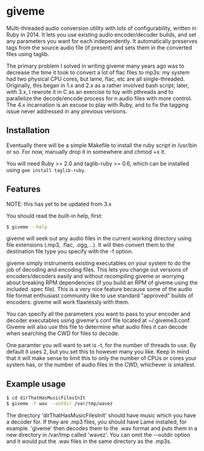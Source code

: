 giveme
======

Multi-threaded audio conversion utility with lots of configurability, written in Ruby in 2014. It lets you use existing audio encoder/decoder builds, and set any parameters you want for each independently. It automatically preserves tags from the source audio file (if present) and sets them in the converted files using taglib.

The primary problem I solved in writing giveme many years ago was to decrease the time it took to convert a lot of flac files to mp3s: my system had two physical CPU cores, but lame, flac, etc are all single-threaded. Originally, this began in 1.x and 2.x as a rather involved bash script; later, with 3.x, I rewrote it in C as an exercise to toy with pthreads and to parallelize the decode/encode process for n audio files with more control. The 4.x incarnation is an excuse to play with Ruby, and to fix the tagging issue never addressed in any previous versions.

Installation
------------

Eventually there will be a simple Makefile to install the ruby script in /usr/bin or so. For now, manually drop it in somewhere and chmod +x it.

You will need Ruby >= 2.0 and taglib-ruby >= 0.6, which can be installed using `gem install taglib-ruby`.

Features
--------
NOTE: this has yet to be updated from 3.x

You should read the built-in help, first:

```bash
$ giveme --help
```

giveme will seek out any audio files in the current working directory using file extensions (.mp3, .flac, .ogg, ..). It will then convert them to the destination file type you specify with the -f option. 

giveme simply instruments existing executables on your system to do the job of decoding and encoding files. This lets you change out versions of encoders/decoders easily and without recompiling giveme or worrying about breaking RPM dependencies (if you build an RPM of giveme using the included .spec file). This is a very nice feature because some of the audio file format enthusiast community like to use standard "approved" builds of encoders: giveme will work flawlessly with them. 

You can specify all the parameters you want to pass to your encoder and decoder executables using giveme's conf file located at ~/.giveme3.conf. Giveme will also use this file to determine what audio files it can decode when searching the CWD for files to decode.

One paramter you will want to set is -t, for the number of threads to use. By default it uses 2, but you set this to however many you like. Keep in mind that it will make sense to limit this to only the number of CPUs or cores your system has, or the number of audio files in the CWD, whichever is smallest.

Example usage
-------------

```bash
$ cd dirThatHasMusicFilesInIt
$ giveme -f wav --outdir /var/tmp/wavez
```

The directory 'dirThatHasMusicFilesInIt' should have music which you have a decoder for. If they are .mp3 files, you
should have Lame installed, for example. 'giveme' then
decodes them to the .wav format and puts them in a new
directory in /var/tmp called 'wavez'. You can omit the 
--outdir option and it would put the .wav files in the same
directory as the .mp3s.

